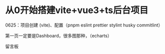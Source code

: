 # 从0开始搭建vite+vue3+ts后台项目

0625：项目创建 (vite)、配置（pnpm eslint prettier stylint husky commitlint）



第一页一定要是Dashboard，很多图那种，（echarts）

留言板